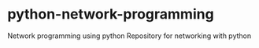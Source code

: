 # python-network-programming
Network programming using python
Repository for networking with python
